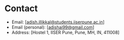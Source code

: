 # Contact

- Email: [adish.illikkal@students.iiserpune.ac.in]
- Email (personal): [adishai99@gmail.com]
- Address: [Hostel 1, IISER Pune, Pune, MH, IN, 411008]
